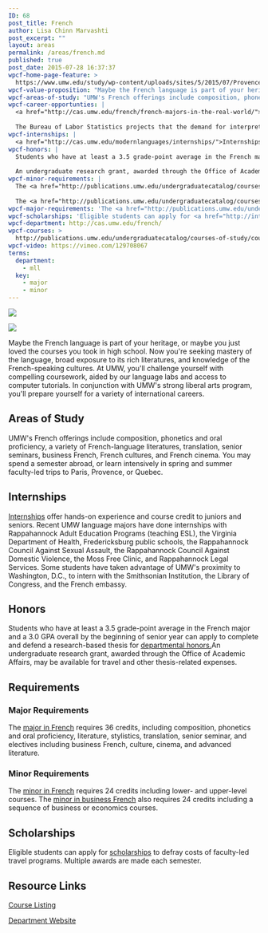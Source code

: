 ```yaml
---
ID: 68
post_title: French
author: Lisa Chinn Marvashti
post_excerpt: ""
layout: areas
permalink: /areas/french.md
published: true
post_date: 2015-07-28 16:37:37
wpcf-home-page-feature: >
  https://www.umw.edu/study/wp-content/uploads/sites/5/2015/07/Provence2Paris20152-1024x438e.jpg
wpcf-value-proposition: "Maybe the French language is part of your heritage, or maybe you just loved the courses you took in high school. Now you're seeking mastery of the language, broad exposure to its rich literatures, and knowledge of  the French-speaking cultures. At UMW, you'll challenge yourself with compelling coursework, aided by our language labs and access to computer tutorials. In  conjunction with UMW's strong liberal arts program, you'll prepare yourself for a variety of international careers."
wpcf-areas-of-study: "UMW's French offerings include composition, phonetics and oral proficiency, a variety of French-language literatures, translation, senior seminars, business French, French cultures, and French cinema. You may spend a semester abroad, or learn intensively in spring and summer faculty-led trips to Paris, Provence, or Quebec."
wpcf-career-opportunties: |
  <a href="http://cas.umw.edu/french/french-majors-in-the-real-world/">Recent UMW French graduates</a> work in interpreting, translating, research, social services, education, the tourism industry, government agencies, the Peace Corps, and international business.
  
  The Bureau of Labor Statistics projects that the demand for interpreters and translators <a href="http://www.bls.gov/ooh/media-and-communication/interpreters-and-translators.htm">will increase by more than 46 percent</a> between 2012 and 2022, making this field one of the fastest-growing occupations. In 2012, the median annual wage in this field was $45,430.
wpcf-internships: |
  <a href="http://cas.umw.edu/modernlanguages/internships/">Internships</a> offer hands-on experience and course credit to juniors and seniors. Recent UMW language majors have done internships with Rappahannock Adult Education Programs (teaching ESL), the Virginia Department of Health, Fredericksburg public schools, the Rappahannock Council Against Sexual Assault, the Rappahannock Council Against Domestic Violence, the Moss Free Clinic, and Rappahannock Legal Services. Some students have taken advantage of UMW's proximity to Washington, D.C., to intern with the Smithsonian Institution, the Library of Congress, and the French embassy.
wpcf-honors: |
  Students who have at least a 3.5 grade-point average in the French major and a 3.0 GPA overall by the beginning of senior year can apply to complete and defend a research-based thesis for <a href="http://cas.umw.edu/modernlanguages/departmental-honors/">departmental honors.</a>
  
  An undergraduate research grant, awarded through the Office of Academic Affairs, may be available for travel and other thesis-related expenses.
wpcf-minor-requirements: |
  The <a href="http://publications.umw.edu/undergraduatecatalog/courses-of-study/minors/fren/">minor in French</a> requires 24 credits including lower- and upper-level courses.
  
  The <a href="http://publications.umw.edu/undergraduatecatalog/courses-of-study/minors/bus-fren/">minor in business French</a> also requires 24 credits including a sequence of business or economics courses.
wpcf-major-requirements: 'The <a href="http://publications.umw.edu/undergraduatecatalog/courses-of-study/majors/fren/">major in French</a> requires 36 credits, including composition, phonetics and oral proficiency, literature, stylistics, translation, senior seminar, and electives including business French, culture, cinema, and advanced literature.'
wpcf-scholarships: 'Eligible students can apply for <a href="http://international.umw.edu/study-abroad-2/scholarships/umw-facultyled-program-study-abroad-scholarship/">scholarships</a> to defray costs of faculty-led travel programs. Multiple awards are made each semester.'
wpcf-department: http://cas.umw.edu/french/
wpcf-courses: >
  http://publications.umw.edu/undergraduatecatalog/courses-of-study/course-descriptions/fren/
wpcf-video: https://vimeo.com/129708067
terms:
  department:
    - mll
  key:
    - major
    - minor
---
```


<!-- Types Custom Fields: -->
[![](https://www.umw.edu/study/wp-content/uploads/sites/5/2015/07/Provence2Paris20152-1024x438e.jpg)](https://www.umw.edu/study/wp-content/uploads/sites/5/2015/07/Provence2Paris20152-1024x438e.jpg)
<!-- End home-page-feature -->

<!-- video -->
[![](https://i.vimeocdn.com/video/521295645_960.jpg)](https://vimeo.com/129708067)
<!-- End video -->

<!-- value-proposition -->
Maybe the French language is part of your heritage, or maybe you just loved the courses you took in high school. Now you're seeking mastery of the language, broad exposure to its rich literatures, and knowledge of the French-speaking cultures. At UMW, you'll challenge yourself with compelling coursework, aided by our language labs and access to computer tutorials. In conjunction with UMW's strong liberal arts program, you'll prepare yourself for a variety of international careers.
<!-- End value-proposition -->

<!-- areas-of-study -->
## Areas of Study
UMW's French offerings include composition, phonetics and oral proficiency, a variety of French-language literatures, translation, senior seminars, business French, French cultures, and French cinema. You may spend a semester abroad, or learn intensively in spring and summer faculty-led trips to Paris, Provence, or Quebec.
<!-- End areas-of-study -->

<!-- internships -->
## Internships
[Internships](http://cas.umw.edu/modernlanguages/internships/) offer hands-on experience and course credit to juniors and seniors. Recent UMW language majors have done internships with Rappahannock Adult Education Programs (teaching ESL), the Virginia Department of Health, Fredericksburg public schools, the Rappahannock Council Against Sexual Assault, the Rappahannock Council Against Domestic Violence, the Moss Free Clinic, and Rappahannock Legal Services. Some students have taken advantage of UMW's proximity to Washington, D.C., to intern with the Smithsonian Institution, the Library of Congress, and the French embassy.
<!-- End internships -->

<!-- honors -->
## Honors
Students who have at least a 3.5 grade-point average in the French major and a 3.0 GPA overall by the beginning of senior year can apply to complete and defend a research-based thesis for [departmental honors.](http://cas.umw.edu/modernlanguages/departmental-honors/)An undergraduate research grant, awarded through the Office of Academic Affairs, may be available for travel and other thesis-related expenses.
<!-- End honors -->

<!-- requirements -->
## Requirements

<!-- major-requirements -->
### Major Requirements
The [major in French](http://publications.umw.edu/undergraduatecatalog/courses-of-study/majors/fren/) requires 36 credits, including composition, phonetics and oral proficiency, literature, stylistics, translation, senior seminar, and electives including business French, culture, cinema, and advanced literature.
<!-- End major-requirements -->

<!-- minor-requirements -->
### Minor Requirements
The [minor in French](http://publications.umw.edu/undergraduatecatalog/courses-of-study/minors/fren/) requires 24 credits including lower- and upper-level courses. The [minor in business French](http://publications.umw.edu/undergraduatecatalog/courses-of-study/minors/bus-fren/) also requires 24 credits including a sequence of business or economics courses.
<!-- End minor-requirements -->

<!-- End requirements -->

<!-- scholarships -->
## Scholarships
Eligible students can apply for [scholarships](http://international.umw.edu/study-abroad-2/scholarships/umw-facultyled-program-study-abroad-scholarship/) to defray costs of faculty-led travel programs. Multiple awards are made each semester.
<!-- End scholarships -->

<!-- resource-links -->
## Resource Links

<!-- courses -->
[Course Listing](http://publications.umw.edu/undergraduatecatalog/courses-of-study/course-descriptions/fren/)

<!-- End courses -->


<!-- department -->
[Department Website](http://cas.umw.edu/french/)

<!-- End department -->

<!-- End resource-links -->

<!-- End Types Custom Fields -->